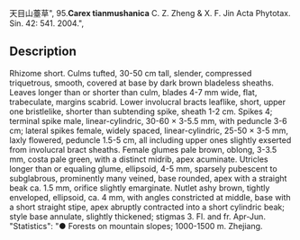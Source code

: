 天目山薹草",
95.**Carex tianmushanica** C. Z. Zheng & X. F. Jin Acta Phytotax. Sin. 42: 541. 2004.",

## Description
Rhizome short. Culms tufted, 30-50 cm tall, slender, compressed triquetrous, smooth, covered at base by dark brown bladeless sheaths. Leaves longer than or shorter than culm, blades 4-7 mm wide, flat, trabeculate, margins scabrid. Lower involucral bracts leaflike, short, upper one bristlelike, shorter than subtending spike, sheath 1-2 cm. Spikes 4; terminal spike male, linear-cylindric, 30-60 × 3-5.5 mm, with peduncle 3-6 cm; lateral spikes female, widely spaced, linear-cylindric, 25-50 × 3-5 mm, laxly flowered, peduncle 1.5-5 cm, all including upper ones slightly exserted from involucral bract sheaths. Female glumes pale brown, oblong, 3-3.5 mm, costa pale green, with a distinct midrib, apex acuminate. Utricles longer than or equaling glume, ellipsoid, 4-5 mm, sparsely pubescent to subglabrous, prominently many veined, base rounded, apex with a straight beak ca. 1.5 mm, orifice slightly emarginate. Nutlet ashy brown, tightly enveloped, ellipsoid, ca. 4 mm, with angles constricted at middle, base with a short straight stipe, apex abruptly contracted into a short cylindric beak; style base annulate, slightly thickened; stigmas 3. Fl. and fr. Apr-Jun.
  "Statistics": "● Forests on mountain slopes; 1000-1500 m. Zhejiang.
